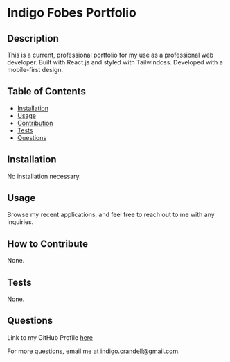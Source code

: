 # Indigo Fobes Portfolio

## Description

This is a current, professional portfolio for my use as a professional web developer. Built with React.js and styled with Tailwindcss. Developed with a mobile-first design.

## Table of Contents

- [Installation](#installation)
- [Usage](#usage)
- [Contribution](#contribution)
- [Tests](#tests)
- [Questions](#questions)

<a name="installation"></a>

## Installation

No installation necessary.

<a name="usage"></a>

## Usage

Browse my recent applications, and feel free to reach out to me with any inquiries.

<a name="contribution"></a>

## How to Contribute

None.

<a name="tests"></a>

## Tests

None.

<a name="questions"></a>

## Questions

Link to my GitHub Profile [here](https://github.com/IndigoFobes)

For more questions, email me at indigo.crandell@gmail.com.
